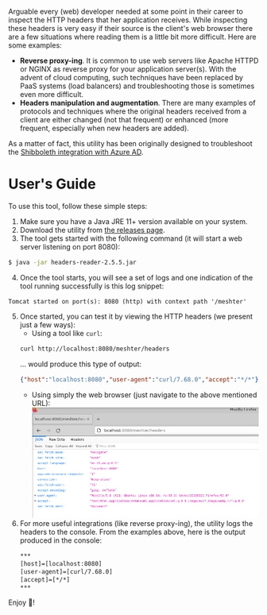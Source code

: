 Arguable every (web) developer needed at some point in their career to inspect the HTTP headers that her application receives. While inspecting these headers is very easy if their source is the client's web browser there are a few situations where reading them is a little bit more difficult. Here are some examples:
* **Reverse proxy-ing**. It is common to use web servers like Apache HTTPD or NGINX as reverse proxy for your application server(s). With the advent of cloud computing, such techniques have been replaced by PaaS systems (load balancers) and troubleshooting those is sometimes even more difficult.
* **Headers manipulation and augmentation**. There are many examples of protocols and techniques where the original headers received from a client are either changed (not that frequent) or enhanced (more frequent, especially when new headers are added).

As a matter of fact, this utility has been originally designed to troubleshoot the [Shibboleth integration with Azure AD](src/docs/shibboleth-azure-ad.md).

# User's Guide
To use this tool, follow these simple steps:
1. Make sure you have a Java JRE 11+ version available on your system.
2. Download the utility from [the releases page](https://github.com/TomsTools/headers-reader/releases/latest/).
3. The tool gets started with the following command (it will start a web server listening on port 8080):
```bash
$ java -jar headers-reader-2.5.5.jar
```
4. Once the tool starts, you will see a set of logs and one indication of the tool running successfully is this log snippet:
```
Tomcat started on port(s): 8080 (http) with context path '/meshter'
```
5. Once started, you can test it by viewing the HTTP headers (we present just a few ways):
    - Using a tool like `curl`:
    ```bash
    curl http://localhost:8080/meshter/headers
    ```
    ... would produce this type of output:
    ```json
    {"host":"localhost:8080","user-agent":"curl/7.68.0","accept":"*/*"}
    ```
    - Using simply the web browser (just navigate to the above mentioned URL):
    ![Headers in firefox](./src/docs/pics/ff-headers.png)
6. For more useful integrations (like reverse proxy-ing), the utility logs the headers to the console. From the examples above, here is the output produced in the console:
    ```
    ***
    [host]=[localhost:8080]
    [user-agent]=[curl/7.68.0]
    [accept]=[*/*]
    ***
    ```

Enjoy :slightly_smiling_face:!
